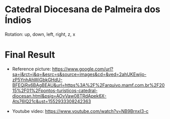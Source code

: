 # Catedral Diocesana de Palmeira dos Índios

Rotation: up, down, left, right, z, x

# Final Result   
- Reference picture: https://www.google.com/url?sa=i&rct=j&q=&esrc=s&source=images&cd=&ved=2ahUKEwijo-zP5YnhAhWiGbkGHdU-BFEQjRx6BAgBEAU&url=https%3A%2F%2Farquivo.mamf.com.br%2F2015%2F01%2Fpontos-turisticos-catedral-diocesan.html&psig=AOvVaw08TRdApek6X-Ats76IQ21c&ust=1552933308242363


- Youtube video: https://www.youtube.com/watch?v=NB9BrnxI3-c
